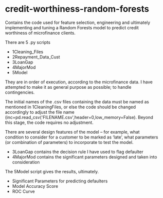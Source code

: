 # credit-worthiness-random-forests
Contains the code used for feature selection, engineering and ultimately implementing and tuning a Random Forests model to predict credit worthiness of microfinance clients.

There are 5 .py scripts 
- 1Cleaning_Files
- 2Repayment_Data_Cust
- 3LoanGap
- 4MajorMod
- 5Model

They are in order of execution, according to the microfinance data. I have attempted to make it as general purpose as possible; to handle contingencies. 

The initial names of the .csv files containing the data must be named as mentioned in 1CleaningFiles, or else the code should be changed accordingly to adjust the file name (inc=pd.read_csv('FILENAME.csv',header=0,low_memory=False). Beyond this stage, the code requires no adjustment.

There are several design features of the model – for example, what condition to consider for a customer to be marked as ‘late’, what parameters (or combination of parameters) to incorporate to test the model. 
- 3LoanGap contains the decision rule I have used to flag defaulter
- 4MajorMod contains the significant parameters designed and taken into consideration

The 5Model script gives the results, ultimately.
- Significant Parameters for predicting defaulters
- Model Accuracy Score
- ROC Curve
